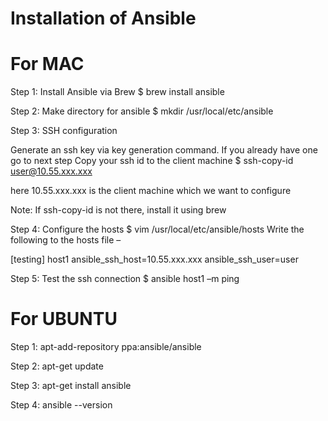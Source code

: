 # Installation of Ansible

# For MAC

Step 1: Install Ansible via Brew $ brew install ansible

Step 2: Make directory for ansible $ mkdir /usr/local/etc/ansible

Step 3: SSH configuration

Generate an ssh key via key generation command. If you already have one go to next step
Copy your ssh id to the client machine
$ ssh-copy-id user@10.55.xxx.xxx

here 10.55.xxx.xxx is the client machine which we want to configure

Note: If ssh-copy-id is not there, install it using brew

Step 4: Configure the hosts $ vim /usr/local/etc/ansible/hosts Write the following to the hosts file –

[testing] host1 ansible_ssh_host=10.55.xxx.xxx ansible_ssh_user=user

Step 5: Test the ssh connection $ ansible host1 –m ping

# For UBUNTU

Step 1: apt-add-repository ppa:ansible/ansible

Step 2: apt-get update

Step 3: apt-get install ansible

Step 4: ansible --version

